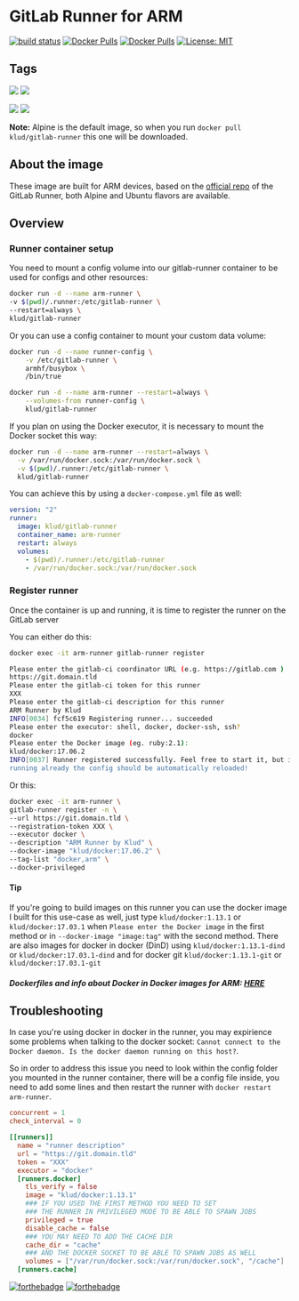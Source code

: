 # GitLab Runner for ARM

[![build status](https://gitlab.com/klud/gitlab-runner/badges/master/build.svg)](https://gitlab.com/klud/gitlab-runner/commits/master) [![Docker Pulls](https://img.shields.io/docker/pulls/klud/gitlab-runner.svg)](https://hub.docker.com/r/klud/gitlab-runner/) [![Docker Pulls](https://img.shields.io/docker/stars/klud/gitlab-runner.svg)](https://hub.docker.com/r/klud/gitlab-runner/) [![License: MIT](https://img.shields.io/badge/License-MIT-yellow.svg)](LICENSE)

## Tags

[![](https://images.microbadger.com/badges/version/klud/gitlab-runner:alpine.svg)](https://microbadger.com/images/klud/gitlab-runner:alpine "Get your own version badge on microbadger.com") [![](https://images.microbadger.com/badges/image/klud/gitlab-runner:alpine.svg)](https://microbadger.com/images/klud/gitlab-runner:alpine "Get your own image badge on microbadger.com")

[![](https://images.microbadger.com/badges/version/klud/gitlab-runner:ubuntu.svg)](https://microbadger.com/images/klud/gitlab-runner:ubuntu "Get your own version badge on microbadger.com") [![](https://images.microbadger.com/badges/image/klud/gitlab-runner:ubuntu.svg)](https://microbadger.com/images/klud/gitlab-runner:ubuntu "Get your own image badge on microbadger.com")

**Note:** Alpine is the default image, so when you run `docker pull klud/gitlab-runner` this one will be downloaded.

## About the image

These image are built for ARM devices, based on the [official repo](https://gitlab.com/gitlab-org/gitlab-runner) of the GitLab Runner, both Alpine and Ubuntu flavors are available.

## Overview

### Runner container setup

You need to mount a config volume into our gitlab-runner container to be used for configs and other resources:

```sh
docker run -d --name arm-runner \
-v $(pwd)/.runner:/etc/gitlab-runner \
--restart=always \
klud/gitlab-runner
```

Or you can use a config container to mount your custom data volume:

```sh
docker run -d --name runner-config \
    -v /etc/gitlab-runner \
    armhf/busybox \
    /bin/true

docker run -d --name arm-runner --restart=always \
    --volumes-from runner-config \
    klud/gitlab-runner
```

If you plan on using the Docker executor, it is necessary to mount the Docker socket this way:

```sh
docker run -d --name arm-runner --restart=always \
  -v /var/run/docker.sock:/var/run/docker.sock \
  -v $(pwd)/.runner:/etc/gitlab-runner \
  klud/gitlab-runner
```

You can achieve this by using a `docker-compose.yml` file as well:

```yaml
version: "2"
runner:
  image: klud/gitlab-runner
  container_name: arm-runner
  restart: always
  volumes:
    - $(pwd)/.runner:/etc/gitlab-runner
    - /var/run/docker.sock:/var/run/docker.sock
```

### Register runner

Once the container is up and running, it is time to register the runner on the GitLab server

You can either do this:

```sh
docker exec -it arm-runner gitlab-runner register

Please enter the gitlab-ci coordinator URL (e.g. https://gitlab.com )
https://git.domain.tld
Please enter the gitlab-ci token for this runner
XXX
Please enter the gitlab-ci description for this runner
ARM Runner by Klud
INFO[0034] fcf5c619 Registering runner... succeeded
Please enter the executor: shell, docker, docker-ssh, ssh?
docker
Please enter the Docker image (eg. ruby:2.1):
klud/docker:17.06.2
INFO[0037] Runner registered successfully. Feel free to start it, but if it's
running already the config should be automatically reloaded!
```

Or this:

```sh
docker exec -it arm-runner \
gitlab-runner register -n \
--url https://git.domain.tld \
--registration-token XXX \
--executor docker \
--description "ARM Runner by Klud" \
--docker-image "klud/docker:17.06.2" \
--tag-list "docker,arm" \
--docker-privileged
```

#### Tip

 If you're going to build images on this runner you can use the docker image I built for this use-case as well, just type `klud/docker:1.13.1` or `klud/docker:17.03.1` when `Please enter the Docker image` in the first method or in `--docker-image "image:tag"` with the second method. There are also images for docker in docker (DinD) using `klud/docker:1.13.1-dind` or `klud/docker:17.03.1-dind` and for docker git `klud/docker:1.13.1-git` or `klud/docker:17.03.1-git`

##### Dockerfiles and info about Docker in Docker images for ARM: [HERE](https://gitlab.com/ulm0/docker-arm)

## Troubleshooting

In case you're using docker in docker in the runner, you may expirience some problems when talking to the docker socket: `Cannot connect to the Docker daemon. Is the docker daemon running on this host?`.

So in order to address this issue you need to look within the config folder you mounted in the runner container, there will be a config file inside, you need to add some lines and then restart the runner with `docker restart arm-runner`.

```toml
concurrent = 1
check_interval = 0

[[runners]]
  name = "runner description"
  url = "https://git.domain.tld"
  token = "XXX"
  executor = "docker"
  [runners.docker]
    tls_verify = false
    image = "klud/docker:1.13.1"
    ### IF YOU USED THE FIRST METHOD YOU NEED TO SET
    ### THE RUNNER IN PRIVILEGED MODE TO BE ABLE TO SPAWN JOBS
    privileged = true
    disable_cache = false
    ### YOU MAY NEED TO ADD THE CACHE DIR
    cache_dir = "cache"
    ### AND THE DOCKER SOCKET TO BE ABLE TO SPAWN JOBS AS WELL
    volumes = ["/var/run/docker.sock:/var/run/docker.sock", "/cache"]
  [runners.cache]
```

[![forthebadge](https://forthebadge.com/images/badges/built-with-love.svg)](https://forthebadge.com) [![forthebadge](https://forthebadge.com/images/badges/for-you.svg)](https://forthebadge.com)